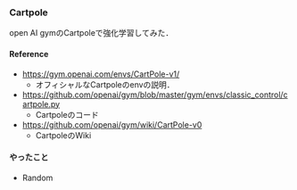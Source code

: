 ### Cartpole
open AI gymのCartpoleで強化学習してみた．

#### Reference
* https://gym.openai.com/envs/CartPole-v1/
  * オフィシャルなCartpoleのenvの説明．
* https://github.com/openai/gym/blob/master/gym/envs/classic_control/cartpole.py
  * Cartpoleのコード
* https://github.com/openai/gym/wiki/CartPole-v0
  * CartpoleのWiki

#### やったこと
* Random
